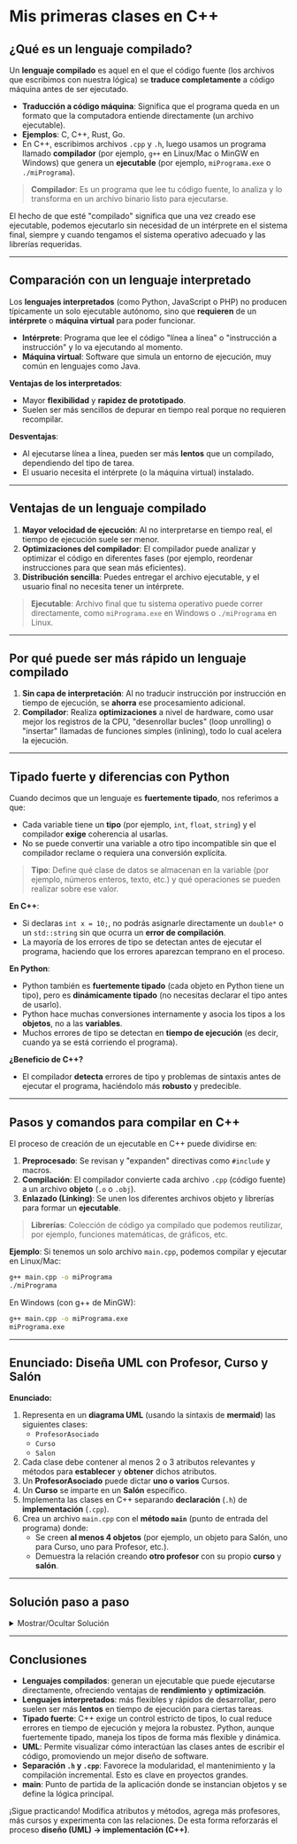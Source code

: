 # Mis primeras clases en C++ 
## ¿Qué es un lenguaje compilado?

Un **lenguaje compilado** es aquel en el que el código fuente (los archivos que escribimos con nuestra lógica) se **traduce completamente** a código máquina antes de ser ejecutado.

- **Traducción a código máquina**: Significa que el programa queda en un formato que la computadora entiende directamente (un archivo ejecutable).
- **Ejemplos**: C, C++, Rust, Go.
- En C++, escribimos archivos `.cpp` y `.h`, luego usamos un programa llamado **compilador** (por ejemplo, `g++` en Linux/Mac o MinGW en Windows) que genera un **ejecutable** (por ejemplo, `miPrograma.exe` o `./miPrograma`).

> **Compilador**: Es un programa que lee tu código fuente, lo analiza y lo transforma en un archivo binario listo para ejecutarse.

El hecho de que esté "compilado" significa que una vez creado ese ejecutable, podemos ejecutarlo sin necesidad de un intérprete en el sistema final, siempre y cuando tengamos el sistema operativo adecuado y las librerías requeridas.

---

## Comparación con un lenguaje interpretado

Los **lenguajes interpretados** (como Python, JavaScript o PHP) no producen típicamente un solo ejecutable autónomo, sino que **requieren** de un **intérprete** o **máquina virtual** para poder funcionar.

- **Intérprete**: Programa que lee el código "línea a línea" o "instrucción a instrucción" y lo va ejecutando al momento.
- **Máquina virtual**: Software que simula un entorno de ejecución, muy común en lenguajes como Java.

**Ventajas de los interpretados**:
- Mayor **flexibilidad** y **rapidez de prototipado**.
- Suelen ser más sencillos de depurar en tiempo real porque no requieren recompilar.

**Desventajas**:
- Al ejecutarse línea a línea, pueden ser más **lentos** que un compilado, dependiendo del tipo de tarea.
- El usuario necesita el intérprete (o la máquina virtual) instalado.

---

## Ventajas de un lenguaje compilado

1. **Mayor velocidad de ejecución**: Al no interpretarse en tiempo real, el tiempo de ejecución suele ser menor.
2. **Optimizaciones del compilador**: El compilador puede analizar y optimizar el código en diferentes fases (por ejemplo, reordenar instrucciones para que sean más eficientes).
3. **Distribución sencilla**: Puedes entregar el archivo ejecutable, y el usuario final no necesita tener un intérprete.

> **Ejecutable**: Archivo final que tu sistema operativo puede correr directamente, como `miPrograma.exe` en Windows o `./miPrograma` en Linux.

---

## Por qué puede ser más rápido un lenguaje compilado

1. **Sin capa de interpretación**: Al no traducir instrucción por instrucción en tiempo de ejecución, se **ahorra** ese procesamiento adicional.
2. **Compilador**: Realiza **optimizaciones** a nivel de hardware, como usar mejor los registros de la CPU, "desenrollar bucles" (loop unrolling) o "insertar" llamadas de funciones simples (inlining), todo lo cual acelera la ejecución.

---

## Tipado fuerte y diferencias con Python

Cuando decimos que un lenguaje es **fuertemente tipado**, nos referimos a que:

- Cada variable tiene un **tipo** (por ejemplo, `int`, `float`, `string`) y el compilador **exige** coherencia al usarlas.
- No se puede convertir una variable a otro tipo incompatible sin que el compilador reclame o requiera una conversión explícita.

> **Tipo**: Define qué clase de datos se almacenan en la variable (por ejemplo, números enteros, texto, etc.) y qué operaciones se pueden realizar sobre ese valor.

**En C++**:
- Si declaras `int x = 10;`, no podrás asignarle directamente un `double*` o un `std::string` sin que ocurra un **error de compilación**.
- La mayoría de los errores de tipo se detectan antes de ejecutar el programa, haciendo que los errores aparezcan temprano en el proceso.

**En Python**:
- Python también es **fuertemente tipado** (cada objeto en Python tiene un tipo), pero es **dinámicamente tipado** (no necesitas declarar el tipo antes de usarlo).
- Python hace muchas conversiones internamente y asocia los tipos a los **objetos**, no a las **variables**.
- Muchos errores de tipo se detectan en **tiempo de ejecución** (es decir, cuando ya se está corriendo el programa).

**¿Beneficio de C++?**
- El compilador **detecta** errores de tipo y problemas de sintaxis antes de ejecutar el programa, haciéndolo más **robusto** y predecible.

---

## Pasos y comandos para compilar en C++

El proceso de creación de un ejecutable en C++ puede dividirse en:

1. **Preprocesado**: Se revisan y "expanden" directivas como `#include` y macros.
2. **Compilación**: El compilador convierte cada archivo `.cpp` (código fuente) a un archivo **objeto** (`.o` o `.obj`).
3. **Enlazado (Linking)**: Se unen los diferentes archivos objeto y librerías para formar un **ejecutable**.

> **Librerías**: Colección de código ya compilado que podemos reutilizar, por ejemplo, funciones matemáticas, de gráficos, etc.

**Ejemplo**: Si tenemos un solo archivo `main.cpp`, podemos compilar y ejecutar en Linux/Mac:

```bash
g++ main.cpp -o miPrograma
./miPrograma
```

En Windows (con g++ de MinGW):
```bash
g++ main.cpp -o miPrograma.exe
miPrograma.exe
```

---

## Enunciado: Diseña UML con Profesor, Curso y Salón

**Enunciado:**

1. Representa en un **diagrama UML** (usando la sintaxis de **mermaid**) las siguientes clases:
   - `ProfesorAsociado`
   - `Curso`
   - `Salon`
2. Cada clase debe contener al menos 2 o 3 atributos relevantes y métodos para **establecer** y **obtener** dichos atributos.
3. Un **ProfesorAsociado** puede dictar **uno o varios** Cursos.
4. Un **Curso** se imparte en un **Salón** específico.
5. Implementa las clases en C++ separando **declaración** (`.h`) de **implementación** (`.cpp`).
6. Crea un archivo `main.cpp` con el **método `main`** (punto de entrada del programa) donde:
   - Se creen **al menos 4 objetos** (por ejemplo, un objeto para Salón, uno para Curso, uno para Profesor, etc.).
   - Demuestra la relación creando **otro profesor** con su propio **curso** y **salón**.

---

## Solución paso a paso

<details>
  <summary>Mostrar/Ocultar Solución</summary>

### 1. Diagrama UML en mermaid

```mermaid
classDiagram
    class ProfesorAsociado {
        -string nombre
        -string id
        +ProfesorAsociado(string nombre, string id)
        +string getNombre()
        +string getId()
        +void setNombre(string nombre)
        +void setId(string id)
        +void agregarCurso(Curso c)
        +vector~Curso~ getCursos()
    }

    class Curso {
        -string nombreCurso
        -int codigo
        +Curso(string nombreCurso, int codigo)
        +string getNombreCurso()
        +int getCodigo()
        +void setNombreCurso(string nombreCurso)
        +void setCodigo(int codigo)
        +void asignarSalon(Salon s)
        +Salon getSalonAsignado()
    }

    class Salon {
        -string nombreSalon
        -int capacidad
        +Salon(string nombreSalon, int capacidad)
        +string getNombreSalon()
        +int getCapacidad()
        +void setNombreSalon(string nombreSalon)
        +void setCapacidad(int capacidad)
    }

    ProfesorAsociado "1" -- "many" Curso : dicta
    Curso "1" -- "1" Salon : seImparteEn
```

### 2. Código fuente en C++

A continuación, se muestra la **separación** de declaraciones en `.h` y definiciones en `.cpp`. Esta técnica se usa para mantener el código organizado y facilitar la lectura y mantenimiento.

#### 2.1 ProfesorAsociado.h

```cpp
#ifndef PROFESORASOCIADO_H
#define PROFESORASOCIADO_H

#include <string>
#include <vector>
#include "Curso.h"

class ProfesorAsociado {
private:
    std::string nombre;
    std::string id;
    std::vector<Curso> cursos;

public:
    ProfesorAsociado(std::string nombre, std::string id);

    std::string getNombre();
    std::string getId();
    void setNombre(std::string nombre);
    void setId(std::string id);

    void agregarCurso(Curso curso);
    std::vector<Curso> getCursos();
};

#endif
```

#### 2.2 ProfesorAsociado.cpp

```cpp
#include "ProfesorAsociado.h"

ProfesorAsociado::ProfesorAsociado(std::string nombre, std::string id)
    : nombre(nombre), id(id) {
}

std::string ProfesorAsociado::getNombre() {
    return nombre;
}

std::string ProfesorAsociado::getId() {
    return id;
}

void ProfesorAsociado::setNombre(std::string nombre) {
    this->nombre = nombre;
}

void ProfesorAsociado::setId(std::string id) {
    this->id = id;
}

void ProfesorAsociado::agregarCurso(Curso curso) {
    cursos.push_back(curso);
}

std::vector<Curso> ProfesorAsociado::getCursos() {
    return cursos;
}
```

#### 2.3 Curso.h

```cpp
#ifndef CURSO_H
#define CURSO_H

#include <string>
#include "Salon.h"

class Curso {
private:
    std::string nombreCurso;
    int codigo;
    Salon salonAsignado;

public:
    Curso(std::string nombreCurso, int codigo);

    std::string getNombreCurso();
    int getCodigo();

    void setNombreCurso(std::string nombreCurso);
    void setCodigo(int codigo);

    void asignarSalon(Salon salon);
    Salon getSalonAsignado();
};

#endif
```

#### 2.4 Curso.cpp

```cpp
#include "Curso.h"

Curso::Curso(std::string nombreCurso, int codigo)
    : nombreCurso(nombreCurso), codigo(codigo) {
}

std::string Curso::getNombreCurso() {
    return nombreCurso;
}

int Curso::getCodigo() {
    return codigo;
}

void Curso::setNombreCurso(std::string nombreCurso) {
    this->nombreCurso = nombreCurso;
}

void Curso::setCodigo(int codigo) {
    this->codigo = codigo;
}

void Curso::asignarSalon(Salon salon) {
    salonAsignado = salon;
}

Salon Curso::getSalonAsignado() {
    return salonAsignado;
}
```

#### 2.5 Salon.h

```cpp
#ifndef SALON_H
#define SALON_H

#include <string>

class Salon {
private:
    std::string nombreSalon;
    int capacidad;

public:
    Salon(std::string nombreSalon, int capacidad);

    std::string getNombreSalon();
    int getCapacidad();

    void setNombreSalon(std::string nombreSalon);
    void setCapacidad(int capacidad);
};

#endif
```

#### 2.6 Salon.cpp

```cpp
#include "Salon.h"

Salon::Salon(std::string nombreSalon, int capacidad)
    : nombreSalon(nombreSalon), capacidad(capacidad) {
}

std::string Salon::getNombreSalon() {
    return nombreSalon;
}

int Salon::getCapacidad() {
    return capacidad;
}

void Salon::setNombreSalon(std::string nombreSalon) {
    this->nombreSalon = nombreSalon;
}

void Salon::setCapacidad(int capacidad) {
    this->capacidad = capacidad;
}
```

### 3. Ejemplo de `main.cpp`

El **método `main`** en C++ es el **punto de entrada** de tu programa. Allí iniciará la ejecución.

```cpp
#include <iostream>
#include "ProfesorAsociado.h"
#include "Curso.h"
#include "Salon.h"

int main() {
    // Creación de objetos (al menos 4 como se solicita)
    // 1. Salon
    Salon salon101("Salon 101", 30);

    // 2. Curso
    Curso poo("Programación Orientada a Objetos", 1001);
    poo.asignarSalon(salon101);

    // 3. ProfesorAsociado
    ProfesorAsociado profJuan("Juan Perez", "P001");
    profJuan.agregarCurso(poo);

    // 4. Otra combinación de objetos
    Salon salon202("Salon 202", 50);
    Curso algebra("Algebra Lineal", 2002);
    algebra.asignarSalon(salon202);

    ProfesorAsociado profMaria("Maria Lopez", "P002");
    profMaria.agregarCurso(algebra);

    // Mostramos información por consola
    std::cout << "Profesor: " << profJuan.getNombre()
              << " dicta el curso: "
              << profJuan.getCursos()[0].getNombreCurso()
              << " en el salon: "
              << profJuan.getCursos()[0].getSalonAsignado().getNombreSalon()
              << std::endl;

    std::cout << "Otro profesor: " << profMaria.getNombre()
              << " dicta el curso: "
              << profMaria.getCursos()[0].getNombreCurso()
              << " en el salon: "
              << profMaria.getCursos()[0].getSalonAsignado().getNombreSalon()
              << std::endl;

    return 0;
}
```

### 4. Cómo compilar

Si todos estos archivos (`ProfesorAsociado.h`, `ProfesorAsociado.cpp`, `Curso.h`, `Curso.cpp`, `Salon.h`, `Salon.cpp`, y `main.cpp`) están en la misma carpeta:

```bash
g++ ProfesorAsociado.cpp Curso.cpp Salon.cpp main.cpp -o miPrograma
./miPrograma
```

En Windows:
```bash
g++ ProfesorAsociado.cpp Curso.cpp Salon.cpp main.cpp -o miPrograma.exe
miPrograma.exe
```

</details>

---

## Conclusiones

- **Lenguajes compilados**: generan un ejecutable que puede ejecutarse directamente, ofreciendo ventajas de **rendimiento** y **optimización**.
- **Lenguajes interpretados**: más flexibles y rápidos de desarrollar, pero suelen ser más **lentos** en tiempo de ejecución para ciertas tareas.
- **Tipado fuerte**: C++ exige un control estricto de tipos, lo cual reduce errores en tiempo de ejecución y mejora la robustez. Python, aunque fuertemente tipado, maneja los tipos de forma más flexible y dinámica.
- **UML**: Permite visualizar cómo interactúan las clases antes de escribir el código, promoviendo un mejor diseño de software.
- **Separación `.h` y `.cpp`**: Favorece la modularidad, el mantenimiento y la compilación incremental. Esto es clave en proyectos grandes.
- **main**: Punto de partida de la aplicación donde se instancian objetos y se define la lógica principal.

¡Sigue practicando! Modifica atributos y métodos, agrega más profesores, más cursos y experimenta con las relaciones. De esta forma reforzarás el proceso **diseño (UML) → implementación (C++)**.

